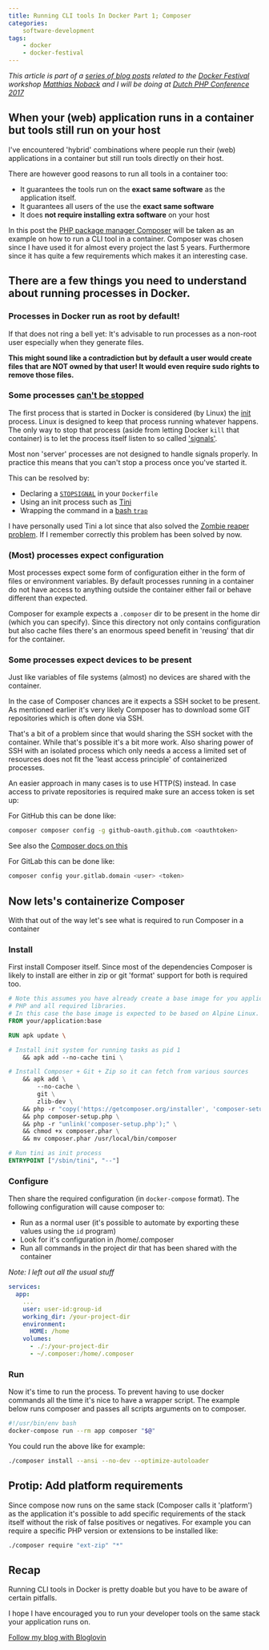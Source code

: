 ```yaml
---
title: Running CLI tools In Docker Part 1; Composer
categories: 
    software-development
tags: 
    - docker
    - docker-festival
---
```


_This article is part of a [series of blog posts](/blog/tags/docker-festival/) related to the 
[Docker Festival](https://twitter.com/hashtag/dockerfestival?src=hash) workshop
[Matthias Noback](https://twitter.com/matthiasnoback) and I will be doing at
[Dutch PHP Conference 2017](https://www.phpconference.nl/)_

## When your (web) application runs in a container but tools still run on your host

I've encountered 'hybrid' combinations where people run their (web) applications in a container but still run tools directly on their host.

There are however good reasons to run all tools in a container too:

- It guarantees the tools run on the __exact same software__ as the application itself.
- It guarantees all users of the use the __exact same software__
- It does __not require installing extra software__ on your host

In this post the [PHP package manager Composer](https://getcomposer.org/) will be taken as an example on how to run a CLI tool in a container.
Composer was chosen since I have used it for almost every project the last 5 years.
Furthermore since it has quite a few requirements which makes it an interesting case.

## There are a few things you need to understand about running processes in Docker.

### Processes in Docker run as root by default!
If that does not ring a bell yet: It's advisable to run processes as a non-root user especially when they generate files.

__This might sound like a contradiction but by default a user would create files that are NOT owned by that user! It would even require sudo rights to remove those files.__

### Some processes [can't be stopped](https://www.youtube.com/watch?v=lP4Nnek6DCo)
The first process that is started in Docker is considered (by Linux) the [init](https://en.wikipedia.org/wiki/Init) process.
Linux is designed to keep that process running whatever happens.
The only way to stop that process (aside from letting Docker `kill` that container) is to let the process itself listen to so called ['signals'](https://en.wikipedia.org/wiki/Unix_signal).

Most non 'server' processes are not designed to handle signals properly.
In practice this means that you can't stop a process once you've started it.

This can be resolved by:

- Declaring a [`STOPSIGNAL`](https://docs.docker.com/engine/reference/builder/#stopsignal) in your `Dockerfile`
- Using an init process such as [Tini](https://github.com/krallin/tini)
- Wrapping the command in a [bash `trap`](http://redsymbol.net/articles/bash-exit-traps/)

I have personally used Tini a lot since that also solved the [Zombie reaper problem](https://blog.phusion.nl/2015/01/20/docker-and-the-pid-1-zombie-reaping-problem/). 
If I remember correctly this problem has been solved by now.

### (Most) processes expect configuration 
Most processes expect some form of configuration either in the form of files or environment variables.
By default processes running in a container do not have access to anything outside the container either fail or behave different than expected.

Composer for example expects a `.composer` dir to be present in the home dir (which you can specify).
Since this directory not only contains configuration but also cache files there's an enormous speed benefit in 'reusing' that dir for the container.

### Some processes expect devices to be present
Just like variables of file systems (almost) no devices are shared with the container. 

In the case of Composer chances are it expects a SSH socket to be present.
As mentioned earlier it's very likely Composer has to download some GIT repositories which is often done via SSH. 

That's a bit of a problem since that would sharing the SSH socket with the container.
While that's possible it's a bit more work.
Also sharing power of SSH with an isolated process which only needs a access a limited set of resources does not fit the 'least access principle' of containerized processes.

An easier approach in many cases is to use HTTP(S) instead. 
In case access to private repositories is required make sure an access token is set up:

For GitHub this can be done like:
```bash
composer composer config -g github-oauth.github.com <oauthtoken>
```

See also the [Composer docs on this](https://getcomposer.org/doc/articles/troubleshooting.md#api-rate-limit-and-oauth-tokens)

For GitLab this can be done like:   
```bash
composer config your.gitlab.domain <user> <token>
```

## Now lets's containerize Composer

With that out of the way let's see what is required to run Composer in a container

### Install

First install Composer itself. 
Since most of the dependencies Composer is likely to install are either in zip or git 'format' support for both is required too.

```dockerfile
# Note this assumes you have already create a base image for you application containing
# PHP and all required libraries.
# In this case the base image is expected to be based on Alpine Linux.
FROM your/application:base 

RUN apk update \

# Install init system for running tasks as pid 1
    && apk add --no-cache tini \

# Install Composer + Git + Zip so it can fetch from various sources
    && apk add \
        --no-cache \
        git \
        zlib-dev \
    && php -r "copy('https://getcomposer.org/installer', 'composer-setup.php');" \
    && php composer-setup.php \
    && php -r "unlink('composer-setup.php');" \
    && chmod +x composer.phar \
    && mv composer.phar /usr/local/bin/composer

# Run tini as init process    
ENTRYPOINT ["/sbin/tini", "--"]    
```

### Configure

Then share the required configuration (in `docker-compose` format). 
The following configuration will cause composer to:

- Run as a normal user (it's possible to automate by exporting these values using the `id` program)
- Look for it's configuration in /home/.composer
- Run all commands in the project dir that has been shared with the container

_Note: I left out all the usual stuff_

```yaml
services:
  app:
    ...
    user: user-id:group-id
    working_dir: /your-project-dir
    environment:
      HOME: /home
    volumes:
      - ./:/your-project-dir
      - ~/.composer:/home/.composer
```

### Run

Now it's time to run the process.
To prevent having to use docker commands all the time it's nice to have a wrapper script.
The example below runs composer and passes all scripts arguments on to composer.
 
```bash
#!/usr/bin/env bash
docker-compose run --rm app composer "$@"
```
 
You could run the above like for example:

```bash
./composer install --ansi --no-dev --optimize-autoloader
```

## Protip: Add platform requirements 
Since compose now runs on the same stack (Composer calls it 'platform') as the application it's possible to add specific requirements of the stack itself 
without the risk of false positives or negatives.
For example you can require a specific PHP version or extensions to be installed like:

```bash
./composer require "ext-zip" "*"
```

## Recap
Running CLI tools in Docker is pretty doable but you have to be aware of certain pitfalls.

I hope I have encouraged you to run your developer tools on the same stack your application runs on.

<a href="https://www.bloglovin.com/blog/18961625/?claim=uxf62ru8yuj">Follow my blog with Bloglovin</a>
